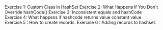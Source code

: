 Exercise 1: Custom Class in HashSet
Exercise 2: What Happens If You Don't Override hashCode()
Exercise 3: Inconsistent equals and hashCode
Exercise 4: What happens if hashcode returns value constant value
Exercise 5 : How to create records.
Exercise 6 : Adding records to hashset.
